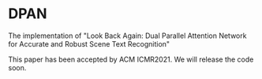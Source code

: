 # DPAN
The implementation of "Look Back Again: Dual Parallel Attention Network for Accurate and Robust Scene Text Recognition"

This paper has been accepted by ACM ICMR2021. We will release the code soon.

